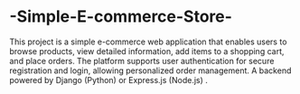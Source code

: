 # -Simple-E-commerce-Store-
This project is a simple e-commerce web application that enables users to browse products, view detailed information, add items to a shopping cart, and place orders. The platform supports user authentication for secure registration and login, allowing personalized order management. A backend powered by Django (Python) or Express.js (Node.js) .
